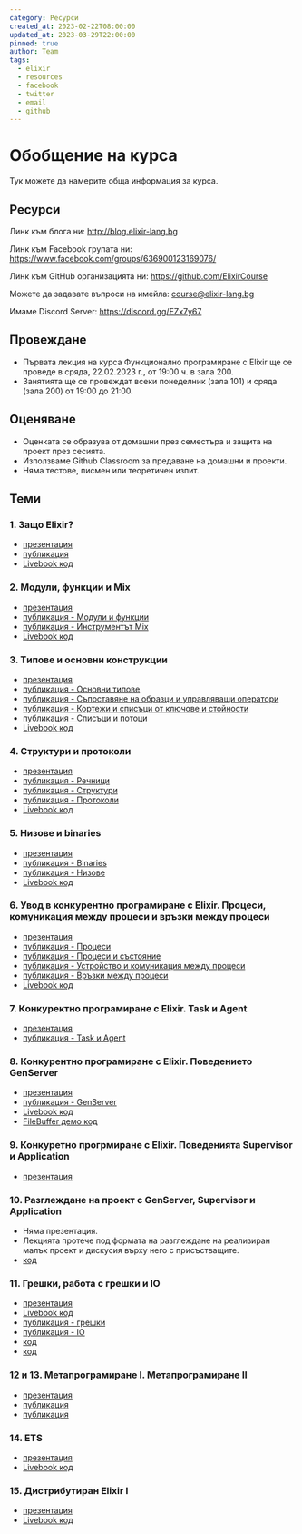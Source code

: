 ```yaml
---
category: Ресурси
created_at: 2023-02-22T08:00:00
updated_at: 2023-03-29T22:00:00
pinned: true
author: Team
tags:
  - elixir
  - resources
  - facebook
  - twitter
  - email
  - github
---
```


# Обобщение на курса

Тук можете да намерите обща информация за курса.


## Ресурси

Линк към блога ни: <http://blog.elixir-lang.bg>

Линк към Facebook групата ни: <https://www.facebook.com/groups/636900123169076/>

Линк към GitHub организацията ни: <https://github.com/ElixirCourse>

Можете да задавате въпроси на имейла: [course@elixir-lang.bg](mailto:course@elixir-lang.bg)

Имаме Discord Server: <https://discord.gg/EZx7y67>

## Провеждане

- Първата лекция на курса Функционално програмиране с Elixir ще се проведе в сряда, 22.02.2023 г., от 19:00 ч. в зала 200.
- Занятията ще се провеждат всеки понеделник (зала 101) и сряда (зала 200) от 19:00 до 21:00.

## Оценяване

- Оценката се образува от домашни през семестъра и защита на проект през сесията.
- Използваме Github Classroom за предаване на домашни и проекти.
- Няма тестове, писмен или теоретичен изпит.

## Теми

### 1. Защо Elixir?

- [презентация](https://slides.elixir-lang.bg/slides/why_elixir.html)
- [публикация](https://elixir-lang.bg/materials/posts/why_elixir)
- [Livebook код](https://slides.elixir-lang.bg/slides/why_elixir.livemd)


### 2. Модули, функции и Mix

- [презентация](https://slides.elixir-lang.bg/slides/modules_functions.html)
- [публикация - Модули и функции](https://elixir-lang.bg/materials/posts/modules_and_functions)
- [публикация - Инструментът Mix](https://elixir-lang.bg/materials/posts/mix_tool)
- [Livebook код](https://slides.elixir-lang.bg/slides/modules_functions.livemd)


### 3. Tипове и основни конструкции

- [презентация](https://slides.elixir-lang.bg/slides/types_pattern_matching_and_more.html)
- [публикация - Основни типове](https://elixir-lang.bg/archive/posts/pattern_matching_types_and_basics)
- [публикация - Съпоставяне на образци и управляващи оператори](https://elixir-lang.bg/materials/posts/pattern_matching_and_control_flow)
- [публикация - Кортежи и списъци от ключове и стойности](https://elixir-lang.bg/materials/posts/tuples_and_keyword_lists)
- [публикация - Списъци и потоци](https://elixir-lang.bg/materials/posts/enum_and_stream)
- [Livebook код](https://slides.elixir-lang.bg/slides/types_pattern_matching_and_more.livemd)


### 4. Структури и протоколи

- [презентация](https://slides.elixir-lang.bg/slides/structs_protocols.html)
- [публикация - Речници](https://elixir-lang.bg/materials/posts/maps)
- [публикация - Структури](https://elixir-lang.bg/materials/posts/structs)
- [публикация - Протоколи](https://elixir-lang.bg/materials/posts/protocols)
- [Livebook код](https://slides.elixir-lang.bg/slides/structs_protocols.livemd)

### 5. Низове и binaries

- [презентация](https://slides.elixir-lang.bg/slides/binaries_and_strings.html)
- [публикация - Binaries](https://elixir-lang.bg/materials/posts/binaries)
- [публикация - Низове](https://elixir-lang.bg/materials/posts/strings)
- [Livebook код](https://slides.elixir-lang.bg/slides/binaries_and_strings.livemd)

### 6. Увод в конкурентно програмиране с Elixir. Процеси, комуникация между процеси и връзки между процеси

- [презентация](https://slides.elixir-lang.bg/slides/processes.html)
- [публикация - Процеси](https://elixir-lang.bg/archive/posts/processes)
- [публикация - Процеси и състояние](https://elixir-lang.bg/archive/posts/processes_and_state)
- [публикация - Устройство и комуникация между процеси](https://elixir-lang.bg/archive/posts/process_internals)
- [публикация - Връзки между процеси](https://elixir-lang.bg/archive/posts/process_links)
- [Livebook код](https://slides.elixir-lang.bg/slides/processes.livemd)

### 7. Конкуректно програмиране с Elixir. Task и Agent

- [презентация](https://slides.elixir-lang.bg/slides/agents_and_tasks.html)
- [публикация - Task и Agent](https://elixir-lang.bg/materials/posts/concurrency_tasks_agents)

### 8. Конкурентно програмиране с Elixir. Поведението GenServer

- [презентация](https://slides.elixir-lang.bg/slides/genserver.html)
- [публикация - GenServer](https://elixir-lang.bg/materials/posts/gen_server)
- [Livebook код](https://slides.elixir-lang.bg/slides/genserver.livemd)
- [FileBuffer демо код](https://github.com/ElixirCourse/code2023/tree/master/file_buffer)

### 9. Конкуретно прогрмиране с Elixir. Поведенията Supervisor и Application

- [презентация](https://slides.elixir-lang.bg/slides/supervisors_and_applications.html)

### 10. Разглеждане на проект с GenServer, Supervisor и Application

- Няма презентация.
- Лекцията протече под формата на разглеждане на реализиран малък проект и дискусия върху него с присъстващите.
- [код](https://github.com/ElixirCourse/code2023/tree/master/asynch)

### 11. Грешки, работа с грешки и IO

- [презентация](https://slides.elixir-lang.bg/slides/exceptions_io.html)
- [Livebook код](https://slides.elixir-lang.bg/slides/ets.livemd)
- [публикация - грешки](https://elixir-lang.bg/archive/posts/exceptions)
- [публикация - IO](https://elixir-lang.bg/archive/posts/input_output)
- [код](https://github.com/ElixirCourse/code2023/tree/master/ecio)
- [код](https://github.com/ElixirCourse/code2023/tree/master/simple_logger)

### 12 и 13. Метапрограмиране I. Метапрограмиране II

- [презентация](https://slides.elixir-lang.bg/slides/metaprogramming.html)
- [публикация](https://elixir-lang.bg/materials/posts/metaprogramming_part1)
- [публикация](https://elixir-lang.bg/materials/posts/metaprogramming_part2)

### 14. ETS

- [презентация](https://slides.elixir-lang.bg/slides/ets.html)
- [Livebook код](https://slides.elixir-lang.bg/slides/ets.livemd)

### 15. Дистрибутиран Elixir I

- [презентация](https://slides.elixir-lang.bg/slides/distributed_elixir.html)
- [Livebook код](https://slides.elixir-lang.bg/slides/distributed_elixir.livemd)
